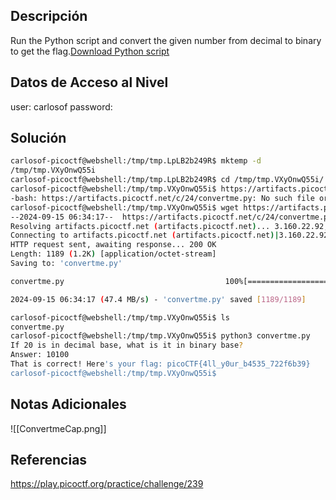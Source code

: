 ## Descripción 
Run the Python script and convert the given number from decimal to binary to get the flag.[Download Python script](https://artifacts.picoctf.net/c/24/convertme.py)

## Datos de Acceso al Nivel
user: carlosof
password:

## Solución
```bash
carlosof-picoctf@webshell:/tmp/tmp.LpLB2b249R$ mktemp -d
/tmp/tmp.VXyOnwQ55i
carlosof-picoctf@webshell:/tmp/tmp.LpLB2b249R$ cd /tmp/tmp.VXyOnwQ55i/
carlosof-picoctf@webshell:/tmp/tmp.VXyOnwQ55i$ https://artifacts.picoctf.net/c/24/convertme.py
-bash: https://artifacts.picoctf.net/c/24/convertme.py: No such file or directory
carlosof-picoctf@webshell:/tmp/tmp.VXyOnwQ55i$ wget https://artifacts.picoctf.net/c/24/convertme.py
--2024-09-15 06:34:17--  https://artifacts.picoctf.net/c/24/convertme.py
Resolving artifacts.picoctf.net (artifacts.picoctf.net)... 3.160.22.92, 3.160.22.128, 3.160.22.16, ...
Connecting to artifacts.picoctf.net (artifacts.picoctf.net)|3.160.22.92|:443... connected.
HTTP request sent, awaiting response... 200 OK
Length: 1189 (1.2K) [application/octet-stream]
Saving to: 'convertme.py'

convertme.py                                    100%[======================================================================================================>]   1.16K  --.-KB/s    in 0s      

2024-09-15 06:34:17 (47.4 MB/s) - 'convertme.py' saved [1189/1189]

carlosof-picoctf@webshell:/tmp/tmp.VXyOnwQ55i$ ls
convertme.py
carlosof-picoctf@webshell:/tmp/tmp.VXyOnwQ55i$ python3 convertme.py 
If 20 is in decimal base, what is it in binary base?
Answer: 10100
That is correct! Here's your flag: picoCTF{4ll_y0ur_b4535_722f6b39}
carlosof-picoctf@webshell:/tmp/tmp.VXyOnwQ55i$ 
```


## Notas Adicionales
![[ConvertmeCap.png]]

## Referencias 
https://play.picoctf.org/practice/challenge/239